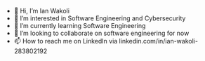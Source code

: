 - 👋 Hi, I’m Ian Wakoli
- 👀 I’m interested in Software Engineering and Cybersecurity
- 🌱 I’m currently learning Software Engineering
- 💞️ I’m looking to collaborate on software engineering for now
- 📫 How to reach me on LinkedIn via linkedin.com/in/ian-wakoli-283802192

<!---
Ianwakoli/Ianwakoli is a ✨ special ✨ repository because its `README.md` (this file) appears on your GitHub profile.
You can click the Preview link to take a look at your changes.
--->
